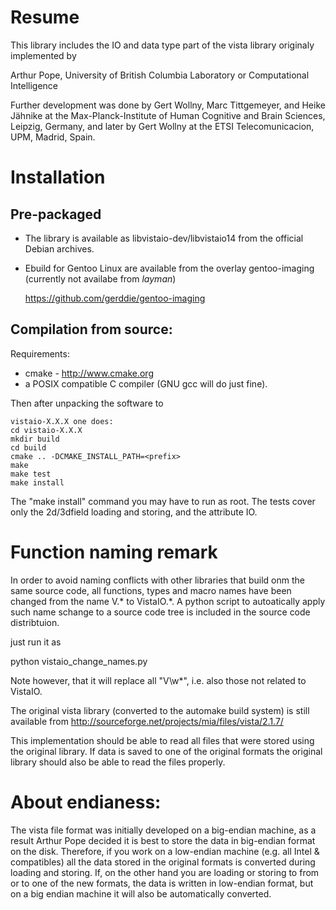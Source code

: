 # Resume

This library includes the IO and data type part of the 
vista library originaly implemented by 

  Arthur Pope, University of British Columbia 
  Laboratory or Computational Intelligence

Further development was done by Gert Wollny, Marc Tittgemeyer, 
and Heike Jähnike at the Max-Planck-Institute of Human 
Cognitive and Brain Sciences, Leipzig, Germany, and later by 
Gert Wollny at the ETSI Telecomunicacion, UPM, Madrid, Spain.  


# Installation

## Pre-packaged

* The library is available as libvistaio-dev/libvistaio14 from
  the official Debian archives.
* Ebuild for Gentoo Linux are available from the overlay gentoo-imaging
  (currently not availabe from _layman_)

     https://github.com/gerddie/gentoo-imaging

## Compilation from source: 

Requirements:

 * cmake - http://www.cmake.org
 * a  POSIX compatible C compiler (GNU gcc will do just fine). 

Then after unpacking the software to

    vistaio-X.X.X one does: 
    cd vistaio-X.X.X
    mkdir build 
    cd build 
    cmake .. -DCMAKE_INSTALL_PATH=<prefix> 
    make 
    make test 
    make install 

The "make install" command you may have to run as root. 
The tests cover only the 2d/3dfield loading and storing, and
the attribute IO. 

# Function naming remark 

In order to avoid naming conflicts with other libraries that build 
onm the same source code, all functions, types and macro names have 
been  changed from the name V.* to VistaIO.*. A python script to 
autoatically apply such name schange to a source code tree is included
in the source code distribtuion. 

just run it as 

  python vistaio_change_names.py <source tree root>

Note however, that it will replace all "V\w*", i.e. also those not 
related to VistaIO. 

The original vista library (converted to the automake build
system) is still available from 
  http://sourceforge.net/projects/mia/files/vista/2.1.7/

This implementation should be able to read all files that were 
stored using the original library. If data is saved to one of the 
original formats the original library should also be able to read 
the files properly.


# About endianess: 

The vista file format was initially developed on a big-endian machine, 
as a result Arthur Pope decided it is best to store the data in big-endian 
format on the disk. Therefore, if you work on a low-endian machine (e.g. 
all Intel & compatibles) all the data stored in the original formats is 
converted during loading and storing. If, on the other hand you are loading 
or storing to from or to one of the new formats, the data is written in 
low-endian format, but on a big endian machine it will also be automatically 
converted.
